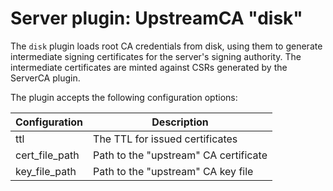 # Server plugin: UpstreamCA "disk"

The `disk` plugin loads root CA credentials from disk, using them to generate
intermediate signing certificates for the server's signing authority. The
intermediate certificates are minted against CSRs generated by the ServerCA
plugin.

The plugin accepts the following configuration options:

| Configuration  | Description                           |
| -------------- | ------------------------------------- |
| ttl            | The TTL for issued certificates       |
| cert_file_path | Path to the "upstream" CA certificate |
| key_file_path  | Path to the "upstream" CA key file    |
